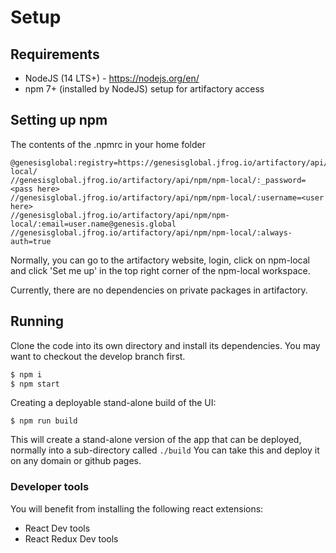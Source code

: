 # Setup

## Requirements

* NodeJS (14 LTS+) - https://nodejs.org/en/
* npm 7+ (installed by NodeJS) setup for artifactory access


## Setting up npm
The contents of the .npmrc in your home folder

```
@genesisglobal:registry=https://genesisglobal.jfrog.io/artifactory/api/npm/npm-local/
//genesisglobal.jfrog.io/artifactory/api/npm/npm-local/:_password=<pass here>
//genesisglobal.jfrog.io/artifactory/api/npm/npm-local/:username=<user here>
//genesisglobal.jfrog.io/artifactory/api/npm/npm-local/:email=user.name@genesis.global
//genesisglobal.jfrog.io/artifactory/api/npm/npm-local/:always-auth=true
```

Normally, you can go to the artifactory website, login, click on npm-local and click 'Set me up' in the top right corner
of the npm-local workspace.

Currently, there are no dependencies on private packages in artifactory.


## Running
Clone the code into its own directory and install its dependencies. You may want to checkout the develop branch
first.

```bash
$ npm i
$ npm start
```

Creating a deployable stand-alone build of the UI:

```
$ npm run build
```

This will create a stand-alone version of the app that can be deployed, normally into a sub-directory called `./build`
You can take this and deploy it on any domain or github pages.

### Developer tools

You will benefit from installing the following react extensions:

* React Dev tools
* React Redux Dev tools

